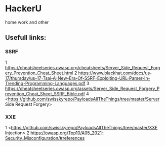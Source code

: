 # HackerU
home work and other
## Usefull links:

### SSRF
1 <https://cheatsheetseries.owasp.org/cheatsheets/Server_Side_Request_Forgery_Prevention_Cheat_Sheet.html>
2 <https://www.blackhat.com/docs/us-17/thursday/us-17-Tsai-A-New-Era-Of-SSRF-Exploiting-URL-Parser-In-Trending-Programming-Languages.pdf>
3 <https://cheatsheetseries.owasp.org/assets/Server_Side_Request_Forgery_Prevention_Cheat_Sheet_SSRF_Bible.pdf>
4 <https://github.com/swisskyrepo/PayloadsAllTheThings/tree/master/Server Side Request Forgery>

### XXE
1 <https://github.com/swisskyrepo/PayloadsAllTheThings/tree/master/XXE Injection>
2 <https://owasp.org/Top10/A05_2021-Security_Misconfiguration/#references>
